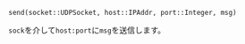 ```
send(socket::UDPSocket, host::IPAddr, port::Integer, msg)
```

`sock`を介して`host:port`に`msg`を送信します。

